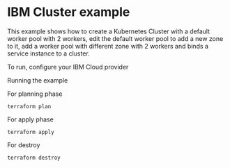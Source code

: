 # IBM Cluster example

This example shows how to create a Kubernetes Cluster with a default worker pool with 2 workers, edit the default worker pool to add a new zone to it, add a worker pool with different zone with 2 workers and binds a service instance to a cluster.

To run, configure your IBM Cloud provider

Running the example

For planning phase

```shell
terraform plan
```

For apply phase

```shell
terraform apply
```

For destroy

```shell
terraform destroy
```
